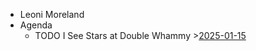 - Leoni Moreland
- Agenda
	- TODO I See Stars at Double Whammy >[2025-01-15](#agenda://?start=1736888400000&end=1736892000000)